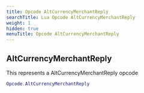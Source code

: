 ```yaml
---
title: Opcode AltCurrencyMerchantReply
searchTitle: Lua Opcode AltCurrencyMerchantReply
weight: 1
hidden: true
menuTitle: Opcode AltCurrencyMerchantReply
---
```

## AltCurrencyMerchantReply

This represents a AltCurrencyMerchantReply opcode
```lua
Opcode.AltCurrencyMerchantReply
```